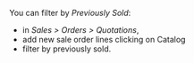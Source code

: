 You can filter by *Previously Sold*:

- in *Sales \> Orders \> Quotations*,
- add new sale order lines clicking on Catalog
- filter by previously sold.
